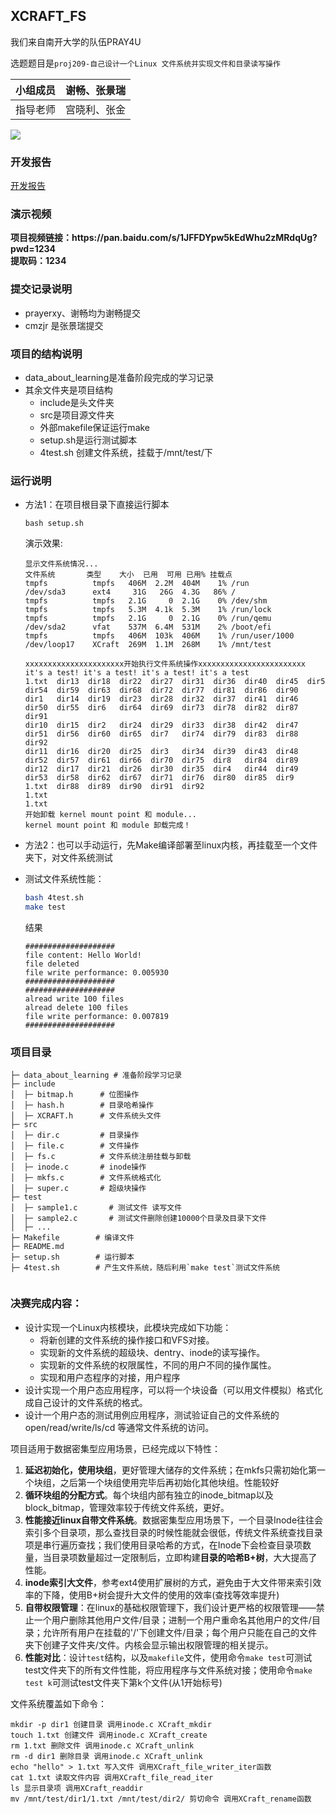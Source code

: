 ## XCRAFT_FS

我们来自南开大学的队伍PRAY4U

选题题目是`proj209-自己设计一个Linux 文件系统并实现文件和目录读写操作`

| 小组成员 | 谢畅、张景瑞 |
| -------- | ------------ |
| 指导老师 | 宫晓利、张金 |

![](./show.gif)

### 开发报告

[开发报告](./XCRAFT开发文档.pdf)



### 演示视频

<div>
    <b>项目视频链接：https://pan.baidu.com/s/1JFFDYpw5kEdWhu2zMRdqUg?pwd=1234</b><br>
    <b>提取码：1234</b><br>
</div>



### 提交记录说明

- prayerxy、谢畅均为谢畅提交
- cmzjr 是张景瑞提交

### 项目的结构说明

- data_about_learning是准备阶段完成的学习记录
- 其余文件夹是项目结构
  - include是头文件夹
  - src是项目源文件夹
  - 外部makefile保证运行make
  - setup.sh是运行测试脚本
  - 4test.sh 创建文件系统，挂载于/mnt/test/下

### 运行说明

- 方法1：在项目根目录下直接运行脚本

  ```
  bash setup.sh
  ```

  演示效果:

  ```
  显示文件系统情况...
  文件系统       类型    大小  已用  可用 已用% 挂载点
  tmpfs          tmpfs   406M  2.2M  404M    1% /run
  /dev/sda3      ext4     31G   26G  4.3G   86% /
  tmpfs          tmpfs   2.1G     0  2.1G    0% /dev/shm
  tmpfs          tmpfs   5.3M  4.1k  5.3M    1% /run/lock
  tmpfs          tmpfs   2.1G     0  2.1G    0% /run/qemu
  /dev/sda2      vfat    537M  6.4M  531M    2% /boot/efi
  tmpfs          tmpfs   406M  103k  406M    1% /run/user/1000
  /dev/loop17    XCraft  269M  1.1M  268M    1% /mnt/test
  
  xxxxxxxxxxxxxxxxxxxxxx开始执行文件系统操作xxxxxxxxxxxxxxxxxxxxxxxx
  it's a test! it's a test! it's a test! it's a test
  1.txt  dir13  dir18  dir22  dir27  dir31  dir36  dir40  dir45  dir5   dir54  dir59  dir63  dir68  dir72  dir77  dir81  dir86  dir90
  dir1   dir14  dir19  dir23  dir28  dir32  dir37  dir41  dir46  dir50  dir55  dir6   dir64  dir69  dir73  dir78  dir82  dir87  dir91
  dir10  dir15  dir2   dir24  dir29  dir33  dir38  dir42  dir47  dir51  dir56  dir60  dir65  dir7   dir74  dir79  dir83  dir88  dir92
  dir11  dir16  dir20  dir25  dir3   dir34  dir39  dir43  dir48  dir52  dir57  dir61  dir66  dir70  dir75  dir8   dir84  dir89
  dir12  dir17  dir21  dir26  dir30  dir35  dir4   dir44  dir49  dir53  dir58  dir62  dir67  dir71  dir76  dir80  dir85  dir9
  1.txt  dir88  dir89  dir90  dir91  dir92
  1.txt
  1.txt
  开始卸载 kernel mount point 和 module...
  kernel mount point 和 module 卸载完成！
  ```

  

- 方法2：也可以手动运行，先Make编译部署至linux内核，再挂载至一个文件夹下，对文件系统测试

- 测试文件系统性能：

  ```sh
  bash 4test.sh
  make test
  ```

  结果

  ```
  ####################
  file content: Hello World!
  file deleted
  file write performance: 0.005930
  ####################
  ####################
  alread write 100 files
  alread delete 100 files
  file write performance: 0.007819
  ####################
  ```

  


### 项目目录



```
├─ data_about_learning # 准备阶段学习记录
├─ include
│  ├─ bitmap.h      # 位图操作
│  ├─ hash.h        # 目录哈希操作
│  ├─ XCRAFT.h      # 文件系统头文件
├─ src
│  ├─ dir.c         # 目录操作
│  ├─ file.c        # 文件操作
│  ├─ fs.c          # 文件系统注册挂载与卸载
│  ├─ inode.c       # inode操作
│  ├─ mkfs.c        # 文件系统格式化
│  ├─ super.c       # 超级块操作
├─ test
│  ├─ sample1.c       # 测试文件 读写文件
│  ├─ sample2.c       # 测试文件删除创建10000个目录及目录下文件
│  ├─ ...             
├─ Makefile        # 编译文件
├─ README.md
├─ setup.sh        # 运行脚本
├─ 4test.sh        # 产生文件系统，随后利用`make test`测试文件系统


```




### 决赛完成内容：

- 设计实现一个Linux内核模块，此模块完成如下功能：
  - 将新创建的文件系统的操作接口和VFS对接。
  - 实现新的文件系统的超级块、dentry、inode的读写操作。
  - 实现新的文件系统的权限属性，不同的用户不同的操作属性。
  - 实现和用户态程序的对接，用户程序
- 设计实现一个用户态应用程序，可以将一个块设备（可以用文件模拟）格式化成自己设计的文件系统的格式。
- 设计一个用户态的测试用例应用程序，测试验证自己的文件系统的open/read/write/ls/cd 等通常文件系统的访问。



项目适用于数据密集型应用场景，已经完成以下特性：

1. **延迟初始化，使用块组**，更好管理大储存的文件系统；在mkfs只需初始化第一个块组，之后第一个块组使用完毕后再初始化其他块组。性能较好
2. **循环块组的分配方式**。每个块组内部有独立的inode_bitmap以及block_bitmap，管理效率较于传统文件系统，更好。
3. **性能接近linux自带文件系统**。数据密集型应用场景下，一个目录Inode往往会索引多个目录项，那么查找目录的时候性能就会很低，传统文件系统查找目录项是串行遍历查找；我们使用目录哈希的方式，在Inode下会检查目录项数量，当目录项数量超过一定限制后，立即构建**目录的哈希B+树**，大大提高了性能。
4. **inode索引大文件**，参考ext4使用扩展树的方式，避免由于大文件带来索引效率的下降，使用B+树会提升大文件的使用的效率(查找等效率提升)
5. **自带权限管理**：在linux的基础权限管理下，我们设计更严格的权限管理——禁止一个用户删除其他用户文件/目录；进制一个用户重命名其他用户的文件/目录；允许所有用户在挂载的'/'下创建文件/目录；每个用户只能在自己的文件夹下创建子文件夹/文件。内核会显示输出权限管理的相关提示。
6. **性能对比**：设计`test`结构，以及`makefile`文件，使用命令`make test`可测试test文件夹下的所有文件性能，将应用程序与文件系统对接；使用命令`make test k`可测试test文件夹下第k个文件(从1开始标号)

文件系统覆盖如下命令：

```shell
mkdir -p dir1 创建目录 调用inode.c XCraft_mkdir
touch 1.txt 创建文件 调用inode.c XCraft_create
rm 1.txt 删除文件 调用inode.c XCraft_unlink
rm -d dir1 删除目录 调用inode.c XCraft_unlink
echo "hello" > 1.txt 写入文件 调用XCraft_file_writer_iter函数
cat 1.txt 读取文件内容 调用XCraft_file_read_iter
ls 显示目录项 调用XCraft_readdir
mv /mnt/test/dir1/1.txt /mnt/test/dir2/ 剪切命令 调用XCraft_rename函数
```

